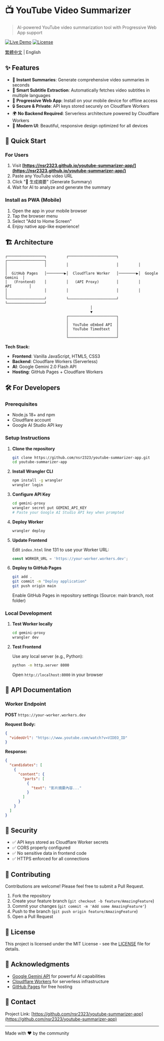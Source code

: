 # 📺 YouTube Video Summarizer

> AI-powered YouTube video summarization tool with Progressive Web App support

[![Live Demo](https://img.shields.io/badge/demo-live-success)](https://nsr2323.github.io/youtube-summarizer-app/)
[![License](https://img.shields.io/badge/license-MIT-blue.svg)](LICENSE)

[繁體中文](README_zh-TW.md) | English

## ✨ Features

- 🚀 **Instant Summaries**: Generate comprehensive video summaries in seconds
- 🎯 **Smart Subtitle Extraction**: Automatically fetches video subtitles in multiple languages
- 📱 **Progressive Web App**: Install on your mobile device for offline access
- 🔒 **Secure & Private**: API keys stored securely on Cloudflare Workers
- 🌍 **No Backend Required**: Serverless architecture powered by Cloudflare Workers
- 🎨 **Modern UI**: Beautiful, responsive design optimized for all devices

## 🎯 Quick Start

### For Users

1. Visit **[https://nsr2323.github.io/youtube-summarizer-app/](https://nsr2323.github.io/youtube-summarizer-app/)**
2. Paste any YouTube video URL
3. Click "🚀 生成摘要" (Generate Summary)
4. Wait for AI to analyze and generate the summary

### Install as PWA (Mobile)

1. Open the app in your mobile browser
2. Tap the browser menu
3. Select "Add to Home Screen"
4. Enjoy native app-like experience!

## 🏗️ Architecture

```
┌─────────────────┐         ┌──────────────────────┐         ┌─────────────────┐
│                 │         │                      │         │                 │
│  GitHub Pages   │────────▶│  Cloudflare Worker   │────────▶│  Google Gemini  │
│   (Frontend)    │         │   (API Proxy)        │         │      API        │
│                 │         │                      │         │                 │
└─────────────────┘         └──────────────────────┘         └─────────────────┘
                                       │
                                       ▼
                            ┌──────────────────────┐
                            │                      │
                            │  YouTube oEmbed API  │
                            │  YouTube Timedtext   │
                            │                      │
                            └──────────────────────┘
```

**Tech Stack:**
- **Frontend**: Vanilla JavaScript, HTML5, CSS3
- **Backend**: Cloudflare Workers (Serverless)
- **AI**: Google Gemini 2.0 Flash API
- **Hosting**: GitHub Pages + Cloudflare Workers

## 🛠️ For Developers

### Prerequisites

- Node.js 18+ and npm
- Cloudflare account
- Google AI Studio API key

### Setup Instructions

1. **Clone the repository**
   ```bash
   git clone https://github.com/nsr2323/youtube-summarizer-app.git
   cd youtube-summarizer-app
   ```

2. **Install Wrangler CLI**
   ```bash
   npm install -g wrangler
   wrangler login
   ```

3. **Configure API Key**
   ```bash
   cd gemini-proxy
   wrangler secret put GEMINI_API_KEY
   # Paste your Google AI Studio API key when prompted
   ```

4. **Deploy Worker**
   ```bash
   wrangler deploy
   ```

5. **Update Frontend**
   
   Edit `index.html` line 131 to use your Worker URL:
   ```javascript
   const WORKER_URL = 'https://your-worker.workers.dev';
   ```

6. **Deploy to GitHub Pages**
   ```bash
   git add .
   git commit -m "Deploy application"
   git push origin main
   ```
   
   Enable GitHub Pages in repository settings (Source: main branch, root folder)

### Local Development

1. **Test Worker locally**
   ```bash
   cd gemini-proxy
   wrangler dev
   ```

2. **Test Frontend**
   
   Use any local server (e.g., Python):
   ```bash
   python -m http.server 8000
   ```
   
   Open `http://localhost:8000` in your browser

## 📖 API Documentation

### Worker Endpoint

**POST** `https://your-worker.workers.dev`

**Request Body:**
```json
{
  "videoUrl": "https://www.youtube.com/watch?v=VIDEO_ID"
}
```

**Response:**
```json
{
  "candidates": [
    {
      "content": {
        "parts": [
          {
            "text": "影片摘要內容..."
          }
        ]
      }
    }
  ]
}
```

## 🔐 Security

- ✅ API keys stored as Cloudflare Worker secrets
- ✅ CORS properly configured
- ✅ No sensitive data in frontend code
- ✅ HTTPS enforced for all connections

## 🤝 Contributing

Contributions are welcome! Please feel free to submit a Pull Request.

1. Fork the repository
2. Create your feature branch (`git checkout -b feature/AmazingFeature`)
3. Commit your changes (`git commit -m 'Add some AmazingFeature'`)
4. Push to the branch (`git push origin feature/AmazingFeature`)
5. Open a Pull Request

## 📝 License

This project is licensed under the MIT License - see the [LICENSE](LICENSE) file for details.

## 🙏 Acknowledgments

- [Google Gemini API](https://ai.google.dev/) for powerful AI capabilities
- [Cloudflare Workers](https://workers.cloudflare.com/) for serverless infrastructure
- [GitHub Pages](https://pages.github.com/) for free hosting

## 📧 Contact

Project Link: [https://github.com/nsr2323/youtube-summarizer-app](https://github.com/nsr2323/youtube-summarizer-app)

---

Made with ❤️ by the community
